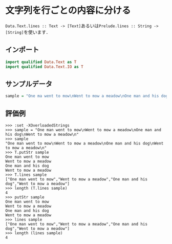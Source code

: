 文字列を行ごとの内容に分ける
============================

``Data.Text.lines :: Text -> [Text]``あるいは``Prelude.lines :: String -> [String]``を使います．

## インポート

```haskell
import qualified Data.Text as T
import qualified Data.Text.IO as T
```

## サンプルデータ

```haskell
sample = "One ma went to mow\nWent to mow a meadow\nOne man and his dog\nWent to mow a meadow\n"
```

## 評価例

```
>>> :set -XOverloadedStrings
>>> sample = "One man went to mow\nWent to mow a meadow\nOne man and his dog\nWent to mow a meadow\n"
>>> sample
"One man went to mow\nWent to mow a meadow\nOne man and his dog\nWent to mow a meadow\n"
>>> T.putStr sample
One man went to mow
Went to mow a meadow
One man and his dog
Went to mow a meadow
>>> T.lines sample
["One man went to mow","Went to mow a meadow","One man and his dog","Went to mow a meadow"]
>>> length (T.lines sample)
4
>>> putStr sample
One man went to mow
Went to mow a meadow
One man and his dog
Went to mow a meadow
>>> lines sample
["One man went to mow","Went to mow a meadow","One man and his dog","Went to mow a meadow"]
>>> length (lines sample)
4
```
